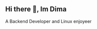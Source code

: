 <img src="https://komarev.com/ghpvc/?username=DimaKrylovDev&style=for-the-badge&color=red" alt=""/>

## Hi there 👋, Im Dima

A Backend Developer and Linux enjoyeer

<!--
**DimaKrylovDev/DimaKrylovDev** is a ✨ _special_ ✨ repository because its `README.md` (this file) appears on your GitHub profile.

Here are some ideas to get you started:

- 🔭 I’m currently working on ...
- 🌱 I’m currently learning ...
- 👯 I’m looking to collaborate on ...
- 🤔 I’m looking for help with ...
- 💬 Ask me about ...
- 📫 How to reach me: ...
- 😄 Pronouns: ...
- ⚡ Fun fact: ...
-->
 
